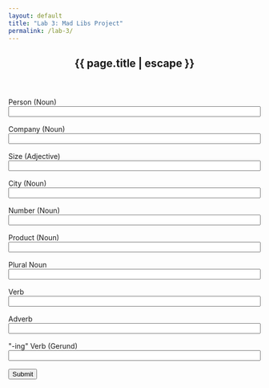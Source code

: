 ```yaml
---
layout: default
title: "Lab 3: Mad Libs Project"
permalink: /lab-3/
---
```


<article
  class="post h-entry"
  itemscope
  itemtype="http://schema.org/BlogPosting"
>
  <header class="post-header">
    <h1 class="post-title p-name" itemprop="name headline">
      {{ page.title | escape }}
    </h1>
  </header>

  <div class="post-content e-content" itemprop="articleBody">
    <form method="get" id="form">
      <div class="form-group">
        <label for="noun">Person (Noun)</label>
        <input type="text" name="person" id="person" class="form-input" />
      </div>
      <div class="form-group">
        <label for="verb">Company (Noun)</label>
        <input type="text" name="company" id="company" class="form-input" />
        </div>
        <div class="form-group">
      <label for="adjective">Size (Adjective)</label>
      <input type="text" name="size" id="size" class="form-input" />
        </div>
        <div class="form-group">
      <label for="adjective">City (Noun)</label>
      <input type="text" name="city" id="city" class="form-input" />
        </div>
        <div class="form-group">
      <label for="adjective">Number (Noun)</label>
      <input type="number" name="number" id="number" class="form-input" />
        </div>
        <div class="form-group">
      <label for="adjective">Product (Noun)</label>
      <input type="text" name="product" id="product" class="form-input" />
        </div>
        <div class="form-group">
      <label for="adjective">Plural Noun</label>
      <input type="text" name="plural" id="plural" class="form-input" />
        </div>
        <div class="form-group">
      <label for="adjective">Verb</label>
      <input type="text" name="verb" id="verb" class="form-input" />
        </div>
        <div class="form-group">
      <label for="adjective">Adverb</label>
      <input type="text" name="adverb" id="adverb" class="form-input" />
        </div>
        <div class="form-group">
      <label for="adjective">"-ing" Verb (Gerund)</label>
      <input type="text" name="gerund" id="gerund" class="form-input" />
        </div>
      <input type="submit" value="Submit" />
    </form>
    <!-- render the form input to the page and convert them to query params -->
    <div id="story"></div>
    <script>
        var form = document.getElementById("form");
        var story = document.getElementById("story");
        story.style.display = "none";
        form.addEventListener("submit", function(event) {
            form.style.display = "none";
            var person = document.getElementById("person").value;
            var company = document.getElementById("company").value;
            var size = document.getElementById("size").value;
            var city = document.getElementById("city").value;
            var number = document.getElementById("number").value;
            var product = document.getElementById("product").value;
            var plural = document.getElementById("plural").value;
            var verb = document.getElementById("verb").value;
            var adverb = document.getElementById("adverb").value;
            var gerund = document.getElementById("gerund").value;
            var template = `Hello! My name is ${person}, and I am the founder and CEO of ${company}. We are a(n) ${size} company that is publicly traded on the ${city} Stock Exchange. We are currently valued at ${number} US Dollars. We sell a ${product} that helps ${plural} ${verb} ${adverb}. If you like ${gerund}, come work for us!`;
            story.innerHTML = template;
            story.style.display = "block";
            story.innerHTML += `<p><a href="/lab-3/">Try new words!</a></p>`;
        });
        var urlParams = new URLSearchParams(window.location.search);
        if (urlParams.get("person") && urlParams.get("company") && urlParams.get("size") && urlParams.get("city") && urlParams.get("number") && urlParams.get("product") && urlParams.get("plural") && urlParams.get("verb") && urlParams.get("adverb") && urlParams.get("gerund")) {
            form.style.display = "none";
            var person = urlParams.get("person");
            var company = urlParams.get("company");
            var size = urlParams.get("size");
            var city = urlParams.get("city");
            var number = urlParams.get("number");
            var product = urlParams.get("product");
            var plural = urlParams.get("plural");
            var verb = urlParams.get("verb");
            var adverb = urlParams.get("adverb");
            var gerund = urlParams.get("gerund");
            var template = `Hello! My name is ${person}, and I am the founder and CEO of ${company}. We are a(n) ${size} company that is publicly traded on the ${city} Stock Exchange. We are currently valued at ${number} US Dollars. We sell a ${product} that helps ${plural} ${verb} ${adverb}. If you like ${gerund}, come work for us!`;
            story.innerHTML = template; 
            story.style.display = "block";
            story.innerHTML += `<p><a href="/lab-3/">Try new words!</a></p>`;
        }
    </script>
    <style>
        .form-input {
            width: 100%;
        }
        .form-group {
            margin-bottom: 1rem;
        }
    </style>
    </div>
</article>